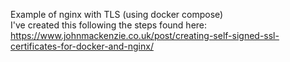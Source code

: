 Example of nginx with TLS (using docker compose) <br>
I've created this following the steps found here: https://www.johnmackenzie.co.uk/post/creating-self-signed-ssl-certificates-for-docker-and-nginx/